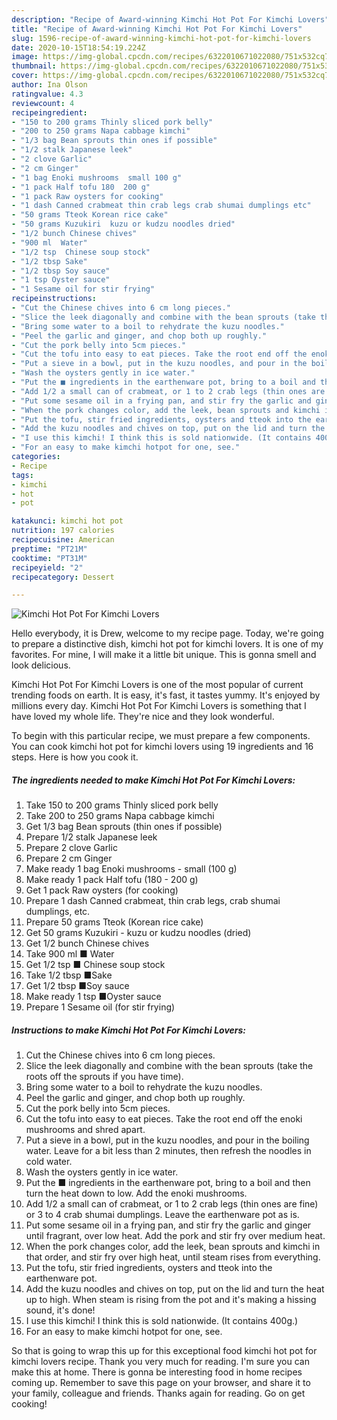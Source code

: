 ```yaml
---
description: "Recipe of Award-winning Kimchi Hot Pot For Kimchi Lovers"
title: "Recipe of Award-winning Kimchi Hot Pot For Kimchi Lovers"
slug: 1596-recipe-of-award-winning-kimchi-hot-pot-for-kimchi-lovers
date: 2020-10-15T18:54:19.224Z
image: https://img-global.cpcdn.com/recipes/6322010671022080/751x532cq70/kimchi-hot-pot-for-kimchi-lovers-recipe-main-photo.jpg
thumbnail: https://img-global.cpcdn.com/recipes/6322010671022080/751x532cq70/kimchi-hot-pot-for-kimchi-lovers-recipe-main-photo.jpg
cover: https://img-global.cpcdn.com/recipes/6322010671022080/751x532cq70/kimchi-hot-pot-for-kimchi-lovers-recipe-main-photo.jpg
author: Ina Olson
ratingvalue: 4.3
reviewcount: 4
recipeingredient:
- "150 to 200 grams Thinly sliced pork belly"
- "200 to 250 grams Napa cabbage kimchi"
- "1/3 bag Bean sprouts thin ones if possible"
- "1/2 stalk Japanese leek"
- "2 clove Garlic"
- "2 cm Ginger"
- "1 bag Enoki mushrooms  small 100 g"
- "1 pack Half tofu 180  200 g"
- "1 pack Raw oysters for cooking"
- "1 dash Canned crabmeat thin crab legs crab shumai dumplings etc"
- "50 grams Tteok Korean rice cake"
- "50 grams Kuzukiri  kuzu or kudzu noodles dried"
- "1/2 bunch Chinese chives"
- "900 ml  Water"
- "1/2 tsp  Chinese soup stock"
- "1/2 tbsp Sake"
- "1/2 tbsp Soy sauce"
- "1 tsp Oyster sauce"
- "1 Sesame oil for stir frying"
recipeinstructions:
- "Cut the Chinese chives into 6 cm long pieces."
- "Slice the leek diagonally and combine with the bean sprouts (take the roots off the sprouts if you have time)."
- "Bring some water to a boil to rehydrate the kuzu noodles."
- "Peel the garlic and ginger, and chop both up roughly."
- "Cut the pork belly into 5cm pieces."
- "Cut the tofu into easy to eat pieces. Take the root end off the enoki mushrooms and shred apart."
- "Put a sieve in a bowl, put in the kuzu noodles, and pour in the boiling water. Leave for a bit less than 2 minutes, then refresh the noodles in cold water."
- "Wash the oysters gently in ice water."
- "Put the ■ ingredients in the earthenware pot, bring to a boil and then turn the heat down to low. Add the enoki mushrooms."
- "Add 1/2 a small can of crabmeat, or 1 to 2 crab legs (thin ones are fine) or 3 to 4 crab shumai dumplings. Leave the earthenware pot as is."
- "Put some sesame oil in a frying pan, and stir fry the garlic and ginger until fragrant, over low heat. Add the pork and stir fry over medium heat."
- "When the pork changes color, add the leek, bean sprouts and kimchi in that order, and stir fry over high heat, until steam rises from everything."
- "Put the tofu, stir fried ingredients, oysters and tteok into the earthenware pot."
- "Add the kuzu noodles and chives on top, put on the lid and turn the heat up to high. When steam is rising from the pot and it&#39;s making a hissing sound, it&#39;s done!"
- "I use this kimchi! I think this is sold nationwide. (It contains 400g.)"
- "For an easy to make kimchi hotpot for one, see."
categories:
- Recipe
tags:
- kimchi
- hot
- pot

katakunci: kimchi hot pot 
nutrition: 197 calories
recipecuisine: American
preptime: "PT21M"
cooktime: "PT31M"
recipeyield: "2"
recipecategory: Dessert

---
```



![Kimchi Hot Pot For Kimchi Lovers](https://img-global.cpcdn.com/recipes/6322010671022080/751x532cq70/kimchi-hot-pot-for-kimchi-lovers-recipe-main-photo.jpg)

Hello everybody, it is Drew, welcome to my recipe page. Today, we're going to prepare a distinctive dish, kimchi hot pot for kimchi lovers. It is one of my favorites. For mine, I will make it a little bit unique. This is gonna smell and look delicious.

Kimchi Hot Pot For Kimchi Lovers is one of the most popular of current trending foods on earth. It is easy, it's fast, it tastes yummy. It's enjoyed by millions every day. Kimchi Hot Pot For Kimchi Lovers is something that I have loved my whole life. They're nice and they look wonderful.




To begin with this particular recipe, we must prepare a few components. You can cook kimchi hot pot for kimchi lovers using 19 ingredients and 16 steps. Here is how you cook it.

<!--inarticleads1-->

##### The ingredients needed to make Kimchi Hot Pot For Kimchi Lovers:

1. Take 150 to 200 grams Thinly sliced pork belly
1. Take 200 to 250 grams Napa cabbage kimchi
1. Get 1/3 bag Bean sprouts (thin ones if possible)
1. Prepare 1/2 stalk Japanese leek
1. Prepare 2 clove Garlic
1. Prepare 2 cm Ginger
1. Make ready 1 bag Enoki mushrooms - small (100 g)
1. Make ready 1 pack Half tofu (180 - 200 g)
1. Get 1 pack Raw oysters (for cooking)
1. Prepare 1 dash Canned crabmeat, thin crab legs, crab shumai dumplings, etc.
1. Prepare 50 grams Tteok (Korean rice cake)
1. Get 50 grams Kuzukiri - kuzu or kudzu noodles (dried)
1. Get 1/2 bunch Chinese chives
1. Take 900 ml ■ Water
1. Get 1/2 tsp ■ Chinese soup stock
1. Take 1/2 tbsp ■Sake
1. Get 1/2 tbsp ■Soy sauce
1. Make ready 1 tsp ■Oyster sauce
1. Prepare 1 Sesame oil (for stir frying)




<!--inarticleads2-->

##### Instructions to make Kimchi Hot Pot For Kimchi Lovers:

1. Cut the Chinese chives into 6 cm long pieces.
1. Slice the leek diagonally and combine with the bean sprouts (take the roots off the sprouts if you have time).
1. Bring some water to a boil to rehydrate the kuzu noodles.
1. Peel the garlic and ginger, and chop both up roughly.
1. Cut the pork belly into 5cm pieces.
1. Cut the tofu into easy to eat pieces. Take the root end off the enoki mushrooms and shred apart.
1. Put a sieve in a bowl, put in the kuzu noodles, and pour in the boiling water. Leave for a bit less than 2 minutes, then refresh the noodles in cold water.
1. Wash the oysters gently in ice water.
1. Put the ■ ingredients in the earthenware pot, bring to a boil and then turn the heat down to low. Add the enoki mushrooms.
1. Add 1/2 a small can of crabmeat, or 1 to 2 crab legs (thin ones are fine) or 3 to 4 crab shumai dumplings. Leave the earthenware pot as is.
1. Put some sesame oil in a frying pan, and stir fry the garlic and ginger until fragrant, over low heat. Add the pork and stir fry over medium heat.
1. When the pork changes color, add the leek, bean sprouts and kimchi in that order, and stir fry over high heat, until steam rises from everything.
1. Put the tofu, stir fried ingredients, oysters and tteok into the earthenware pot.
1. Add the kuzu noodles and chives on top, put on the lid and turn the heat up to high. When steam is rising from the pot and it&#39;s making a hissing sound, it&#39;s done!
1. I use this kimchi! I think this is sold nationwide. (It contains 400g.)
1. For an easy to make kimchi hotpot for one, see.




So that is going to wrap this up for this exceptional food kimchi hot pot for kimchi lovers recipe. Thank you very much for reading. I'm sure you can make this at home. There is gonna be interesting food in home recipes coming up. Remember to save this page on your browser, and share it to your family, colleague and friends. Thanks again for reading. Go on get cooking!
